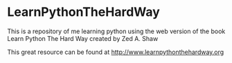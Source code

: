 # LearnPythonTheHardWay
This is a repository of me learning python using the web version of the book Learn Python The Hard Way created by Zed A. Shaw

This great resource can be found at http://www.learnpythonthehardway.org
